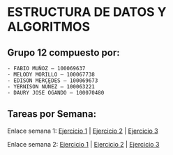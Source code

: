 # ESTRUCTURA DE DATOS Y ALGORITMOS

## Grupo 12 compuesto por:

    - FABIO MUÑOZ – 100069637
    - MELODY MORILLO – 100067738
    - EDISON MERCEDES – 100069673
    - YERNISON NÚÑEZ – 100063221
    - DAURY JOSE OGANDO – 100070480

## Tareas por Semana:

Enlace semana 1: [Ejercicio 1](./Semana%201/Ejercicio1.cpp) | [Ejercicio 2](./Semana%201/Ejercicio2.cpp) | [Ejercicio 3](./Semana%201/Ejercicio3.cpp)

Enlace semana 2: [Ejercicio 1](./Semana%202/Ejercicio1.cpp) | [Ejercicio 2](./Semana%202/Ejercicio2.cpp) | [Ejercicio 3](./Semana%202/Ejercicio3.cpp)